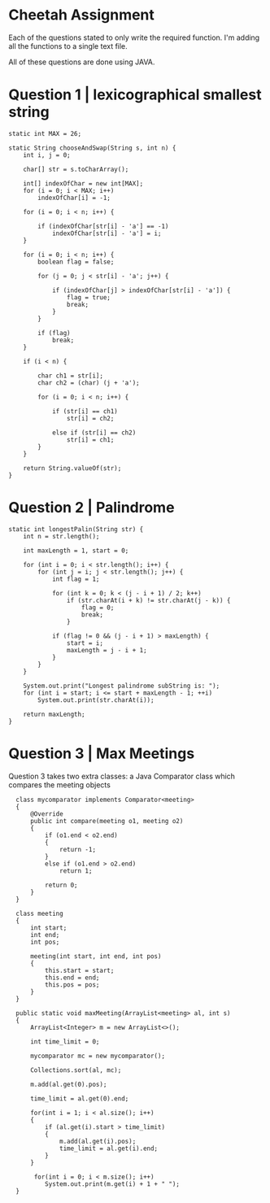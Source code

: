 # Cheetah Assignment
Each of the questions stated to only write the required function.
I'm adding all the functions to a single text file.

All of these questions are done using JAVA.

# Question 1 | lexicographical smallest string 

    static int MAX = 26;

    static String chooseAndSwap(String s, int n) {
        int i, j = 0;

        char[] str = s.toCharArray();

        int[] indexOfChar = new int[MAX];
        for (i = 0; i < MAX; i++)
            indexOfChar[i] = -1;

        for (i = 0; i < n; i++) {

            if (indexOfChar[str[i] - 'a'] == -1)
                indexOfChar[str[i] - 'a'] = i;
        }

        for (i = 0; i < n; i++) {
            boolean flag = false;

            for (j = 0; j < str[i] - 'a'; j++) {

                if (indexOfChar[j] > indexOfChar[str[i] - 'a']) {
                    flag = true;
                    break;
                }
            }

            if (flag)
                break;
        }

        if (i < n) {

            char ch1 = str[i];
            char ch2 = (char) (j + 'a');

            for (i = 0; i < n; i++) {

                if (str[i] == ch1)
                    str[i] = ch2;

                else if (str[i] == ch2)
                    str[i] = ch1;
            }
        }

        return String.valueOf(str);
    }


# Question 2 | Palindrome
    static int longestPalin(String str) {
        int n = str.length();

        int maxLength = 1, start = 0;

        for (int i = 0; i < str.length(); i++) {
            for (int j = i; j < str.length(); j++) {
                int flag = 1;

                for (int k = 0; k < (j - i + 1) / 2; k++)
                    if (str.charAt(i + k) != str.charAt(j - k)) {
                        flag = 0;
                        break;
                    }

                if (flag != 0 && (j - i + 1) > maxLength) {
                    start = i;
                    maxLength = j - i + 1;
                }
            }
        }

        System.out.print("Longest palindrome subString is: ");
        for (int i = start; i <= start + maxLength - 1; ++i)
            System.out.print(str.charAt(i));

        return maxLength;
    }
    
# Question 3 | Max Meetings
Question 3 takes two extra classes: a Java Comparator class which compares the meeting objects


      class mycomparator implements Comparator<meeting>
      {
          @Override
          public int compare(meeting o1, meeting o2)
          {
              if (o1.end < o2.end)
              {
                  return -1;
              }
              else if (o1.end > o2.end)
                  return 1;

              return 0;
          }
      }

      class meeting
      {
          int start;
          int end;
          int pos;

          meeting(int start, int end, int pos)
          {
              this.start = start;
              this.end = end;
              this.pos = pos;
          }
      }

      public static void maxMeeting(ArrayList<meeting> al, int s)
      {
          ArrayList<Integer> m = new ArrayList<>();

          int time_limit = 0;

          mycomparator mc = new mycomparator();

          Collections.sort(al, mc);

          m.add(al.get(0).pos);

          time_limit = al.get(0).end;

          for(int i = 1; i < al.size(); i++)
          {
              if (al.get(i).start > time_limit)
              {
                  m.add(al.get(i).pos);
                  time_limit = al.get(i).end;
              }
          }

           for(int i = 0; i < m.size(); i++)
              System.out.print(m.get(i) + 1 + " ");
      }
